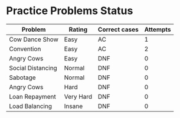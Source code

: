 # Practice Problems Status
Problem|Rating|Correct cases|Attempts
-|-|-|-
Cow Dance Show|Easy|AC|1
Convention|Easy|AC|2
Angry Cows|Easy|DNF|0
Social Distancing|Normal|DNF|0
Sabotage|Normal|DNF|0
Angry Cows|Hard|DNF|0
Loan Repayment|Very Hard|DNF|0
Load Balancing|Insane|DNF|0
